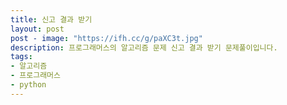 ```yaml
---
title: 신고 결과 받기
layout: post
post - image: "https://ifh.cc/g/paXC3t.jpg"
description: 프로그래머스의 알고리즘 문제 신고 결과 받기 문제풀이입니다.
tags:
- 알고리즘
- 프로그래머스
- python
---
```

